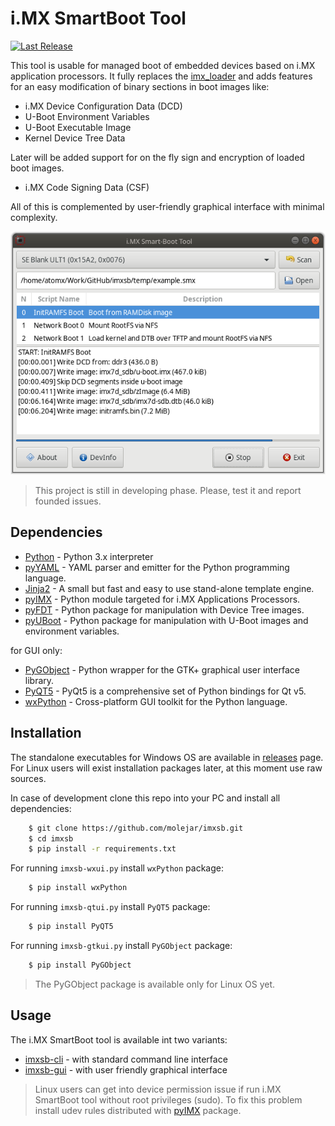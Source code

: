 i.MX SmartBoot Tool
===================

[![Last Release](https://img.shields.io/github/release/molejar/imxsb.svg)](https://github.com/molejar/imxsb/releases)

This tool is usable for managed boot of embedded devices based on i.MX application processors. It fully replaces the
[imx_loader](https://github.com/boundarydevices/imx_usb_loader) and adds features for an easy modification of binary
sections in boot images like:

* i.MX Device Configuration Data (DCD)
* U-Boot Environment Variables
* U-Boot Executable Image
* Kernel Device Tree Data

Later will be added support for on the fly sign and encryption of loaded boot images.

* i.MX Code Signing Data (CSF)

All of this is complemented by user-friendly graphical interface with minimal complexity.

<p align="center">
  <img src="docs/images/imxsb_gtkui_run.png" alt="i.MX SmartBoot Tool GUI: Main window"/>
</p>

> This project is still in developing phase. Please, test it and report founded issues.


Dependencies
------------

- [Python](https://www.python.org) - Python 3.x interpreter
- [pyYAML](http://pyyaml.org/wiki/PyYAML) - YAML parser and emitter for the Python programming language.
- [Jinja2](https://pypi.python.org/pypi/Jinja2) - A small but fast and easy to use stand-alone template engine.
- [pyIMX](https://github.com/molejar/pyIMX) - Python module targeted for i.MX Applications Processors.
- [pyFDT](https://github.com/molejar/pyFDT) - Python package for manipulation with Device Tree images.
- [pyUBoot](https://github.com/molejar/pyUBoot) - Python package for manipulation with U-Boot images and environment variables.

for GUI only:

- [PyGObject](https://pygobject.readthedocs.io/en/latest/) - Python wrapper for the GTK+ graphical user interface library.
- [PyQT5](https://www.riverbankcomputing.com/software/pyqt/intro) - PyQt5 is a comprehensive set of Python bindings for Qt v5.
- [wxPython](https://wxpython.org/) - Cross-platform GUI toolkit for the Python language.

Installation
------------

The standalone executables for Windows OS are available in [releases](https://github.com/molejar/imxsb/releases) page. For Linux users
will exist installation packages later, at this moment use raw sources.

In case of development clone this repo into your PC and install all dependencies:

``` bash
    $ git clone https://github.com/molejar/imxsb.git
    $ cd imxsb
    $ pip install -r requirements.txt
```

For running `imxsb-wxui.py` install `wxPython` package:

``` bash
    $ pip install wxPython
```

For running `imxsb-qtui.py` install `PyQT5` package:

``` bash
    $ pip install PyQT5
```

For running `imxsb-gtkui.py` install `PyGObject` package:

``` bash
    $ pip install PyGObject
```

>The PyGObject package is available only for Linux OS yet.

Usage
-----

The i.MX SmartBoot tool is available int two variants:

* [imxsb-cli](docs/imxsb-cli.md) - with standard command line interface
* [imxsb-gui](docs/imxsb-gui.md) - with user friendly graphical interface

> Linux users can get into device permission issue if run i.MX SmartBoot tool without root privileges (sudo).
To fix this problem install udev rules distributed with [pyIMX](https://github.com/molejar/pyIMX) package.